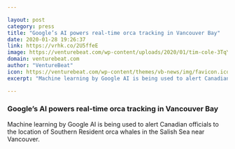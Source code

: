 ```yaml
---

layout: post
category: press
title: "Google’s AI powers real-time orca tracking in Vancouver Bay"
date: 2020-01-28 19:26:37
link: https://vrhk.co/2U5ffeE
image: https://venturebeat.com/wp-content/uploads/2020/01/tim-cole-3TqYDlquU8c-unsplash.jpg?w=1200&strip=all
domain: venturebeat.com
author: "VentureBeat"
icon: https://venturebeat.com/wp-content/themes/vb-news/img/favicon.ico
excerpt: "Machine learning by Google AI is being used to alert Canadian officials to the location of Southern Resident orca whales in the Salish Sea near Vancouver."

---
```


### Google’s AI powers real-time orca tracking in Vancouver Bay

Machine learning by Google AI is being used to alert Canadian officials to the location of Southern Resident orca whales in the Salish Sea near Vancouver.